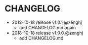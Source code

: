 # CHANGELOG
- 2018-10-18 release v1.0.1 @zenghj
  * add CHANGELOG.md again
- 2018-10-18 release v1.0.0 @zenghj
  * add CHANGELOG.md